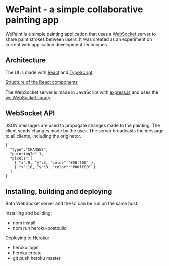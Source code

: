 # WePaint - a simple collaborative painting app

WePaint is a simple painting application that uses a [WebSocket](https://developer.mozilla.org/en-US/docs/Web/API/WebSockets_API) server to share paint strokes between users. It was created as an experiment on current web application development techniques.

## Architecture

The UI is made with [React](https://reactjs.org/) and [TypeScript](https://www.typescriptlang.org/).

[Structure of the React components](docs/react-components.png)

The WebSocket server is made in JavaScript with [express.js](https://expressjs.com/) and uses the [ws WebSocket library](https://github.com/websockets/ws).

## WebSocket API

JSON messages are used to propagate changes made to the painting. The client sends changes made by the user. The server broadcasts the message to all clients, including the originator.

```
{
  "type":"CHANGES",
  "paintingId":1,
  "pixels":[
    { "x":9, "y":3, "color":"#00ff00" },
    { "x":10, "y":3, "color":"#00ff00" }
  ]
}
```

## Installing, building and deploying

Both WebSocket server and the UI can be run on the same host.

Installing and building:

- npm install
- npm run heroku-postbuild

Deploying to [Heroku](https://www.heroku.com/):

- heroku login
- heroku create
- git push heroku master
